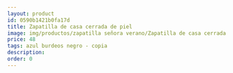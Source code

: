 ```yaml
---
layout: product
id: 0590b1421b0fa17d
title: Zapatilla de casa cerrada de piel 
image: img/productos/zapatilla señora verano/Zapatilla de casa cerrada de piel =48 =azul burdeos negro - copia.webp
price: 48 
tags: azul burdeos negro - copia
description: 
order: 0
---
```

